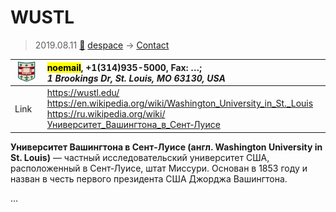 # WUSTL
> 2019.08.11 [🚀](../index/index.md) [despace](index.md) → [Contact](contact.md)

|[![](f/contact/w/wustl_logo1_thumb.jpg)](f/contact/w/wustl_logo1.png)|<mark>noemail</mark>, +1(314)935-5000, Fax: …;<br> *1 Brookings Dr, St. Louis, MO 63130, USA*|
|:--|:--|
|Link|<https://wustl.edu/><br> <https://en.wikipedia.org/wiki/Washington_University_in_St._Louis><br> <https://ru.wikipedia.org/wiki/Университет_Вашингтона_в_Сент‑Луисе>|

**Университет Вашингтона в Сент‑Луисе (англ. Washington University in St. Louis)** — частный исследовательский университет США, расположенный в Сент‑Луисе, штат Миссури. Основан в 1853 году и назван в честь первого президента США Джорджа Вашингтона.


<p style="page-break-after:always"> </p>

…

